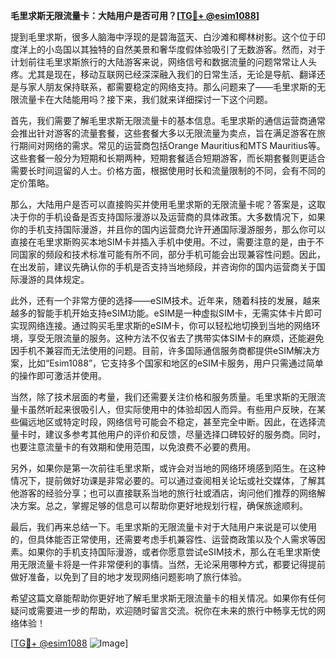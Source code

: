 **毛里求斯无限流量卡：大陆用户是否可用？[[TG💪+ @esim1088](https://t.me/s/esim1088)]**

提到毛里求斯，很多人脑海中浮现的是碧海蓝天、白沙滩和椰林树影。这个位于印度洋上的小岛国以其独特的自然美景和奢华度假体验吸引了无数游客。然而，对于计划前往毛里求斯旅行的大陆游客来说，网络信号和数据流量的问题常常让人头疼。尤其是现在，移动互联网已经深深融入我们的日常生活，无论是导航、翻译还是与家人朋友保持联系，都需要稳定的网络支持。那么问题来了——毛里求斯的无限流量卡在大陆能用吗？接下来，我们就来详细探讨一下这个问题。

首先，我们需要了解毛里求斯无限流量卡的基本信息。毛里求斯的通信运营商通常会推出针对游客的流量套餐，这些套餐大多以无限流量为卖点，旨在满足游客在旅行期间对网络的需求。常见的运营商包括Orange Mauritius和MTS Mauritius等。这些套餐一般分为短期和长期两种，短期套餐适合短期游客，而长期套餐则更适合需要长时间逗留的人士。价格方面，根据使用时长和流量限制的不同，会有不同的定价策略。

那么，大陆用户是否可以直接购买并使用毛里求斯的无限流量卡呢？答案是，这取决于你的手机设备是否支持国际漫游以及运营商的具体政策。大多数情况下，如果你的手机支持国际漫游，并且你的国内运营商允许开通国际漫游服务，那么你可以直接在毛里求斯购买本地SIM卡并插入手机中使用。不过，需要注意的是，由于不同国家的频段和技术标准可能有所不同，部分手机可能会出现兼容性问题。因此，在出发前，建议先确认你的手机是否支持当地频段，并咨询你的国内运营商关于国际漫游的具体规定。

此外，还有一个非常方便的选择——eSIM技术。近年来，随着科技的发展，越来越多的智能手机开始支持eSIM功能。eSIM是一种虚拟SIM卡，无需实体卡片即可实现网络连接。通过购买毛里求斯的eSIM卡，你可以轻松地切换到当地的网络环境，享受无限流量的服务。这种方法不仅省去了携带实体SIM卡的麻烦，还能避免因手机不兼容而无法使用的问题。目前，许多国际通信服务商都提供eSIM解决方案，比如“Esim1088”，它支持多个国家和地区的eSIM卡服务，用户只需通过简单的操作即可激活并使用。

当然，除了技术层面的考量，我们还需要关注价格和服务质量。毛里求斯的无限流量卡虽然听起来很吸引人，但实际使用中的体验却因人而异。有些用户反映，在某些偏远地区或特定时段，网络信号可能会不稳定，甚至完全中断。因此，在选择流量卡时，建议多参考其他用户的评价和反馈，尽量选择口碑较好的服务商。同时，也要注意流量卡的有效期和使用范围，以免浪费不必要的费用。

另外，如果你是第一次前往毛里求斯，或许会对当地的网络环境感到陌生。在这种情况下，提前做好功课是非常必要的。可以通过查阅相关论坛或社交媒体，了解其他游客的经验分享；也可以直接联系当地的旅行社或酒店，询问他们推荐的网络解决方案。总之，掌握足够的信息可以帮助你更好地规划行程，确保旅途顺利。

最后，我们再来总结一下。毛里求斯的无限流量卡对于大陆用户来说是可以使用的，但具体能否正常使用，还需要考虑手机兼容性、运营商政策以及个人需求等因素。如果你的手机支持国际漫游，或者你愿意尝试eSIM技术，那么在毛里求斯使用无限流量卡将是一件非常便利的事情。当然，无论采用哪种方式，都要记得提前做好准备，以免到了目的地才发现网络问题影响了旅行体验。

希望这篇文章能帮助你更好地了解毛里求斯无限流量卡的相关情况。如果你有任何疑问或需要进一步的帮助，欢迎随时留言交流。祝你在未来的旅行中畅享无忧的网络体验！

[[TG💪+ @esim1088](https://t.me/s/esim1088) ![Image](https://i.postimg.cc/4NQfJmqS/Snipaste-2025-05-13-00-14-12.png)]